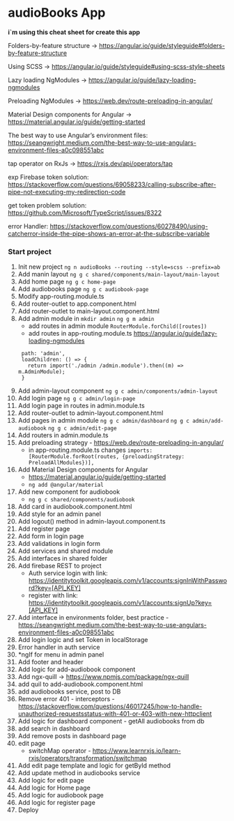 # audioBooks App

**i`m using this cheat sheet for create this app**

Folders-by-feature structure -> https://angular.io/guide/styleguide#folders-by-feature-structure

Using SCSS -> https://angular.io/guide/styleguide#using-scss-style-sheets

Lazy loading NgModules -> https://angular.io/guide/lazy-loading-ngmodules

Preloading NgModules -> https://web.dev/route-preloading-in-angular/

Material Design components for Angular -> https://material.angular.io/guide/getting-started

The best way to use Angular’s environment files: https://seangwright.medium.com/the-best-way-to-use-angulars-environment-files-a0c098551abc

tap operator on RxJs -> https://rxjs.dev/api/operators/tap

exp Firebase token solution: https://stackoverflow.com/questions/69058233/calling-subscribe-after-pipe-not-executing-my-redirection-code 

get token problem solution: https://github.com/Microsoft/TypeScript/issues/8322

error Handler: https://stackoverflow.com/questions/60278490/using-catcherror-inside-the-pipe-shows-an-error-at-the-subscribe-variable

### Start project
1. Init new project
``` ng n audioBooks --routing --style=scss --prefix=ab ```
2. Add manin layout
``` ng g c shared/components/main-layout/main-layout ```
3. Add home page
``` ng g c home-page ```
4. Add audiobooks page
``` ng g c audiobook-page ```
5. Modify app-routing.module.ts
6. Add router-outlet to app.component.html
7. Add router-outlet to main-layout.component.html
8. Add admin module in 
```mkdir admin```
```ng g m admin```
    * add routes in admin module
   ```RouterModule.forChild([routes])```
    * add routes in app-routing.module.ts
      https://angular.io/guide/lazy-loading-ngmodules
   ```{
    path: 'admin',
    loadChildren: () => {
      return import('./admin /admin.module').then((m) => m.AdminModule);
    }
9. Add admin-layout component
```ng g c admin/components/admin-layout```
10. Add login page
```ng g c admin/login-page```
11. Add login page in routes in admin.module.ts
12. Add router-outlet to admin-layout.component.html
13. Add pages in admin module
```ng g c admin/dashboard```
```ng g c admin/add-audiobook```
```ng g c admin/edit-page```
14. Add routers in admin.module.ts
15. Add preloading strategy - https://web.dev/route-preloading-in-angular/
    * in app-routing.module.ts changes 
    ```imports: [RouterModule.forRoot(routes, {preloadingStrategy: PreloadAllModules})],```
16. Add Material Design components for Angular
    * https://material.angular.io/guide/getting-started
    * ```ng add @angular/material```
17. Add new component for audiobook
    * ```ng g c shared/components/audiobook```
18. Add card in audiobook.component.html
19. Add style for an admin panel
20. Add logout() method in admin-layout.component.ts
21. Add register page
22. Add form in login page 
23. Add validations in login form 
24. Add services and shared module
25. Add interfaces in shared folder
26. Add firebase REST to project 
    * Auth service login with link: https://identitytoolkit.googleapis.com/v1/accounts:signInWithPassword?key=[API_KEY]
    * register with link: https://identitytoolkit.googleapis.com/v1/accounts:signUp?key=[API_KEY]
27. Add interface in environments folder, best practice - https://seangwright.medium.com/the-best-way-to-use-angulars-environment-files-a0c098551abc
28. Add login logic and set Token in localStorage
29. Error handler in auth service
30. *ngIf for menu in admin panel 
31. Add footer and header 
32. Add logic for add-audiobook component
33. Add ngx-quill -> https://www.npmjs.com/package/ngx-quill 
34. add quil to add-audiobook.component.html
35. add audiobooks service, post to DB 
36. Remove error 401 - interceptors - https://stackoverflow.com/questions/46017245/how-to-handle-unauthorized-requestsstatus-with-401-or-403-with-new-httpclient
37. Add logic for dashboard component - getAll audiobooks from db
38. add search in dashboard
39. Add remove posts in dashboard page
40. edit page
    * switchMap operator - https://www.learnrxjs.io/learn-rxjs/operators/transformation/switchmap
41. Add edit page template and logic for getById method
42. Add update method in audiobooks service
43. Add logic for edit page
44. Add logic for Home page
45. Add logic for audiobook page
46. Аdd logic for register page
47. Deploy
